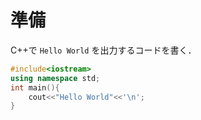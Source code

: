 # 準備
C++で `Hello World` を出力するコードを書く．
```cpp
#include<iostream>
using namespace std;
int main(){
    cout<<"Hello World"<<'\n';
}

```
